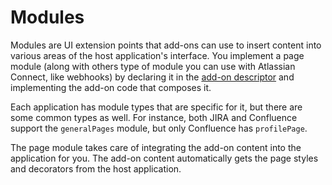 # Modules

Modules are UI extension points that add-ons can use to insert content into various areas of the host application's interface. You implement a page module (along with others type of module you can use with Atlassian Connect, like webhooks) by declaring it in the [add-on descriptor](addon-descriptor.html) and implementing the add-on code that composes it.

Each application has module types that are specific for it, but there are some common types as well. For instance, both JIRA and Confluence support the `generalPages` module, but only Confluence has `profilePage`.

The page module takes care of integrating the add-on content into the application for you. The add-on content automatically gets the page styles and decorators from the host application.
<!-- ## Available pages
To discover page modules available for each Atlassian application, refer to the following application-specific module documentation -->

<!-- ### Jira
 * [General Page](../modules/jira/generalPages.html)
 * [Admin Page](../modules/jira/adminPages.html)
 * [Configure Page](../modules/jira/configurePages.html)

### Confluence
 * [General Page](../modules/confluence/generalPages.html)
 * [Admin Page](../modules/confluence/adminPages.html)
 * [Configure Page](../modules/confluence/configurePages.html)
 * [Profile Page](../modules/confluence/profilePges.html)
-->